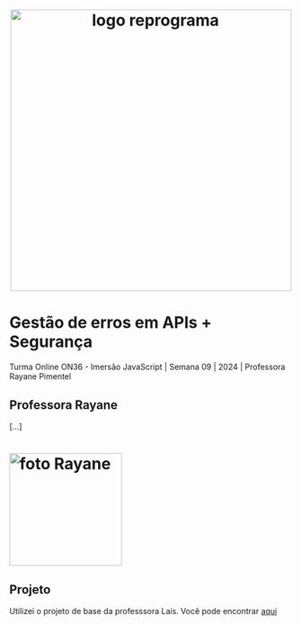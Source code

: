 <h1 align="center">
  <img src="assets/reprograma-fundos-claros.png" alt="logo reprograma" width="500">
</h1>

# Gestão de erros em APIs + Segurança

Turma Online ON36 - Imersão JavaScript | Semana 09 | 2024 | Professora Rayane Pimentel

## Professora Rayane

[...]

<h1>
  <img src="" alt="foto Rayane" width="200">
</h1>


## Projeto

Utilizei o projeto de base da professsora Laís. Você pode encontrar [aqui](https://github.com/reprograma/ON36-IJS-S05-reprograma-bank)
